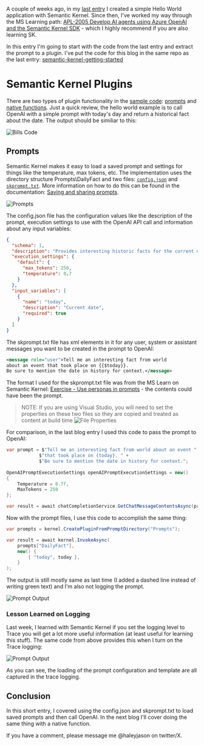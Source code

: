 A couple of weeks ago, in my [last entry](/2024/03/30/semantic-kernel-hello-world/) I created a simple Hello World application with Semantic Kernel. Since then, I've worked my way through the MS Learning path: [APL-2005 Develop AI agents using Azure OpenAI and the Semantic Kernel SDK](https://learn.microsoft.com/en-us/training/paths/develop-ai-agents-azure-open-ai-semantic-kernel-sdk/) - which I highly recommend if you are also learning SK.

In this entry I'm going to start with the code from the last entry and extract the prompt to a plugin. I've put the code for this blog in the same repo as the last entry: [semantic-kernel-getting-started](https://github.com/JasonHaley/semantic-kernel-getting-started) 

# Semantic Kernel Plugins

There are two types of plugin functionality in the [sample code](https://github.com/JasonHaley/semantic-kernel-getting-started/tree/main/src/HelloWorld.Plugin.Console): [prompts](https://learn.microsoft.com/en-us/semantic-kernel/prompts/) and [native functions](https://learn.microsoft.com/en-us/semantic-kernel/agents/plugins/using-the-kernelfunction-decorator?tabs=Csharp). Just a quick review, the hello world example is to call OpenAI with a simple prompt with today's day and return a historical fact about the date. The output should be similiar to this: 

![Bills Code](/img/2024-03-30_img1.jpg)

## Prompts

Semantic Kernel makes it easy to load a saved prompt and settings for things like the temperature, max tokens, etc. The implementation uses the directory structure Prompts\DailyFact and two files: [`config.json`](https://github.com/JasonHaley/semantic-kernel-getting-started/blob/main/src/HelloWorld.Plugin.Console/Prompts/DailyFact/config.json) and [`skprompt.txt`](https://github.com/JasonHaley/semantic-kernel-getting-started/blob/main/src/HelloWorld.Plugin.Console/Prompts/DailyFact/skprompt.txt). More information on how to do this can be found in the documentation: [Saving and sharing prompts](https://learn.microsoft.com/en-us/semantic-kernel/prompts/saving-prompts-as-files?tabs=Csharp).

![Prompts](/img/2024-04-11_img2.jpg)

The config.json file has the configuration values like the description of the prompt, execution settings to use with the OpenAI API call and information about any input variables:
```json
{
  "schema": 1,
  "description": "Provides interesting historic facts for the current date.",
  "execution_settings": {
    "default": {
      "max_tokens": 250,
      "temperature": 0.7
    }
  },
  "input_variables": [
    {
      "name": "today",
      "description": "Current date",
      "required": true
    }
  ]
}
```

The skprompt.txt file has xml elements in it for any user, system or assistant messages you want to be created in the prompt to OpenAI:
```xml
<message role="user">Tell me an interesting fact from world 
about an event that took place on {{$today}}.
Be sure to mention the date in history for context.</message>
```
The format I used for the skprompt.txt file was from the MS Learn on Semantic Kernel: [Exercise - Use personas in prompts](https://learn.microsoft.com/en-us/training/modules/create-plugins-semantic-kernel/6-exercise-use-personas-prompts) - the contents could have been the prompt.

> NOTE: If you are using Visual Studio, you will need to set the properties on these two files so they are copied and treated as content at build time
> ![File Properties](/img/2024-04-11_img1.jpg)

For comparison, in the last blog entry I used this code to pass the prompt to OpenAI:
```C#
var prompt = $"Tell me an interesting fact from world about an event " +
            $"that took place on {today}. " +
            $"Be sure to mention the date in history for context.";
                        
OpenAIPromptExecutionSettings openAIPromptExecutionSettings = new()
{
    Temperature = 0.7f,
    MaxTokens = 250
};

var result = await chatCompletionService.GetChatMessageContentsAsync(prompt, openAIPromptExecutionSettings, kernel);
```

Now with the prompt files, I use this code to accomplish the same thing:
```C#
var prompts = kernel.CreatePluginFromPromptDirectory("Prompts");

var result = await kernel.InvokeAsync(
    prompts["DailyFact"],
    new() {
        { "today", today },
    }
);
```
The output is still mostly same as last time (I added a dashed line instead of writing green text) and I'm also not logging the prompt.

![Prompt Output](/img/2024-04-11_img3.jpg)

### Lesson Learned on Logging

Last week, I learned with Semantic Kernel if you set the logging level to Trace you will get a lot more useful information (at least useful for learning this stuff). The same code from above provides this when I turn on the Trace logging:

![Prompt Output](/img/2024-04-11_img4.jpg)

As you can see, the loading of the prompt configuration and template are all captured in the trace logging. 

## Conclusion

In this short entry, I covered using the config.json and skprompt.txt to load saved prompts and then call OpenAI. In the next blog I'll cover
doing the same thing with a native function.

If you have a comment, please message me @haleyjason on twitter/X.
